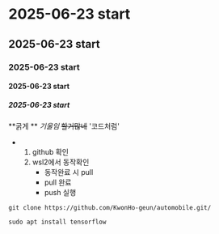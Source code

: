 # 2025-06-23 start
## 2025-06-23 start
### 2025-06-23 start
#### 2025-06-23 start
##### 2025-06-23 start

**굵게 **
*기울임*
~~할거많네~~
'코드처럼'

- 1. github 확인
  2. wsl2에서 동작확인
     - 동작완료 시 pull
     - pull 완료
     - push 실행

```
git clone https://github.com/KwonHo-geun/automobile.git/
```

```
sudo apt install tensorflow
```
